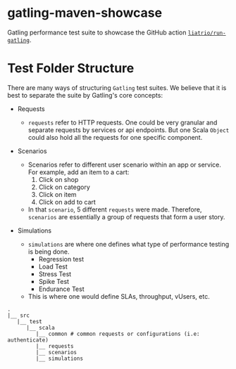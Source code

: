 # gatling-maven-showcase
Gatling performance test suite to showcase the GitHub action [`liatrio/run-gatling`](https://github.com/liatrio/run-gatling/).

# Test Folder Structure
There are many ways of structuring `Gatling` test suites. We believe that it is best to 
separate the suite by Gatling's core concepts:

* Requests
  * `requests` refer to HTTP requests. One could be very granular and
    separate requests by services or api endpoints. But one Scala `Object` could also
    hold all the requests for one specific component.


* Scenarios
  * Scenarios refer to different user scenario within an app or service. For example,
    add an item to a cart:
    1. Click on shop
    2. Click on category
    3. Click on item
    4. Click on add to cart
  * In that `scenario`, 5 different `requests` were made. Therefore, `scenarios` are essentially
    a group of requests that form a user story.


* Simulations
  * `simulations` are where one defines what type of performance testing is being done.
    * Regression test
    * Load Test
    * Stress Test
    * Spike Test
    * Endurance Test
  * This is where one would define SLAs, throughput, vUsers, etc.

```text
.
|__ src
   |__ test
      |__ scala
         |__ common # common requests or configurations (i.e: authenticate)
         |__ requests
         |__ scenarios
         |__ simulations
```
